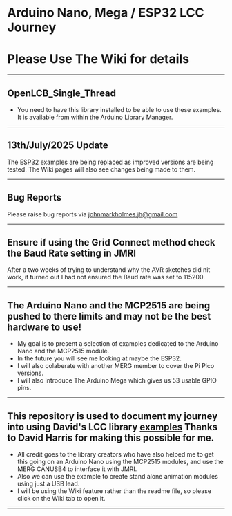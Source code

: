 # Arduino Nano, Mega / ESP32 LCC Journey

# Please Use The Wiki for details

----

## OpenLCB_Single_Thread

- You need to have this library installed to be able to use these examples. It is available from within the Arduino Library Manager.

----

## 13th/July/2025 Update

The ESP32 examples are being replaced as improved versions are being tested. The Wiki pages will also see changes being made to them.



----


## Bug Reports 

Please raise bug reports via johnmarkholmes.jh@gmail.com

----


## Ensure if using the Grid Connect method check the Baud Rate setting in JMRI

After a two weeks of trying to understand why the AVR sketches did nit work, it turned out I had not ensured the Baud rate was set to 115200.

----


## The Arduino Nano and the MCP2515 are being pushed to there limits and may not be the best hardware to use!

- My goal is to present a selection of examples dedicated to the Arduino Nano and the MCP2515 module.
- In the future you will see me looking at maybe the ESP32.
- I will also colaberate with another MERG member to cover the Pi Pico versions.
- I will also introduce The Arduino Mega which gives us 53 usable GPIO pins.

----

## This repository is used to document my journey into using David's LCC library [examples](https://github.com/openlcb/OpenLCB_Single_Thread) Thanks to David Harris for making this possible for me.

- All credit goes to the library creators who have also helped me to get this going on an Arduino Nano using the MCP2515 modules, and use the MERG CANUSB4 to interface it with JMRI.
- Also we can use the example to create stand alone animation modules using just a USB lead.
- I will be using the Wiki feature rather than the readme file, so please click on the Wiki tab to open it.

----





